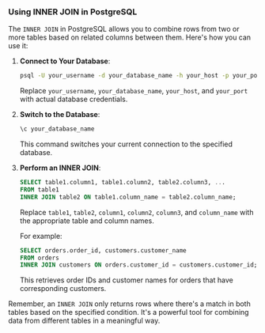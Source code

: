 ### Using INNER JOIN in PostgreSQL

The `INNER JOIN` in PostgreSQL allows you to combine rows from two or more tables based on related columns between them. Here's how you can use it:

1. **Connect to Your Database**:
   ```bash
   psql -U your_username -d your_database_name -h your_host -p your_port
   ```
   Replace `your_username`, `your_database_name`, `your_host`, and `your_port` with actual database credentials.

2. **Switch to the Database**:
   ```sql
   \c your_database_name
   ```
   This command switches your current connection to the specified database.

3. **Perform an INNER JOIN**:
   ```sql
   SELECT table1.column1, table1.column2, table2.column3, ...
   FROM table1
   INNER JOIN table2 ON table1.column_name = table2.column_name;
   ```
   Replace `table1`, `table2`, `column1`, `column2`, `column3`, and `column_name` with the appropriate table and column names.

   For example:
   ```sql
   SELECT orders.order_id, customers.customer_name
   FROM orders
   INNER JOIN customers ON orders.customer_id = customers.customer_id;
   ```
   This retrieves order IDs and customer names for orders that have corresponding customers.

Remember, an `INNER JOIN` only returns rows where there's a match in both tables based on the specified condition. It's a powerful tool for combining data from different tables in a meaningful way.
